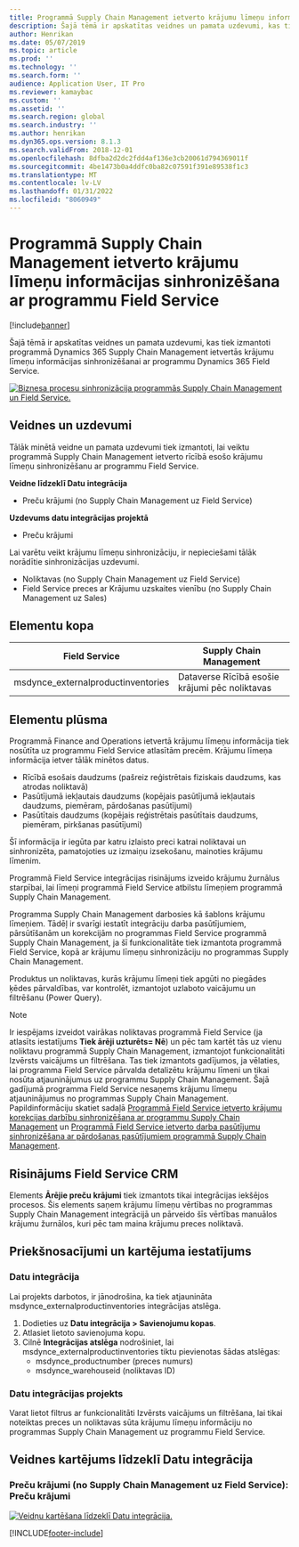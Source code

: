 ```yaml
---
title: Programmā Supply Chain Management ietverto krājumu līmeņu informācijas sinhronizēšana ar programmu Field Service
description: Šajā tēmā ir apskatītas veidnes un pamata uzdevumi, kas tiek izmantoti programmā Dynamics 365 Supply Chain Management ietvertās krājumu līmeņu informācijas sinhronizēšanai ar programmu Dynamics 365 Field Service.
author: Henrikan
ms.date: 05/07/2019
ms.topic: article
ms.prod: ''
ms.technology: ''
ms.search.form: ''
audience: Application User, IT Pro
ms.reviewer: kamaybac
ms.custom: ''
ms.assetid: ''
ms.search.region: global
ms.search.industry: ''
ms.author: henrikan
ms.dyn365.ops.version: 8.1.3
ms.search.validFrom: 2018-12-01
ms.openlocfilehash: 8dfba2d2dc2fdd4af136e3cb20061d794369011f
ms.sourcegitcommit: 4be1473b0a4ddfc0ba82c07591f391e89538f1c3
ms.translationtype: MT
ms.contentlocale: lv-LV
ms.lasthandoff: 01/31/2022
ms.locfileid: "8060949"
---
```

# <a name="synchronize-inventory-level-information-from-supply-chain-management-to-field-service"></a>Programmā Supply Chain Management ietverto krājumu līmeņu informācijas sinhronizēšana ar programmu Field Service 

[!include[banner](../includes/banner.md)]



Šajā tēmā ir apskatītas veidnes un pamata uzdevumi, kas tiek izmantoti programmā Dynamics 365 Supply Chain Management ietvertās krājumu līmeņu informācijas sinhronizēšanai ar programmu Dynamics 365 Field Service.

[![Biznesa procesu sinhronizācija programmās Supply Chain Management un Field Service.](./media/FSOnHandOW.png)](./media/FSOnHandOW.png)

## <a name="templates-and-tasks"></a>Veidnes un uzdevumi
Tālāk minētā veidne un pamata uzdevumi tiek izmantoti, lai veiktu programmā Supply Chain Management ietverto rīcībā esošo krājumu līmeņu sinhronizēšanu ar programmu Field Service.

**Veidne līdzeklī Datu integrācija**
- Preču krājumi (no Supply Chain Management uz Field Service)
  
**Uzdevums datu integrācijas projektā**
- Preču krājumi

Lai varētu veikt krājumu līmeņu sinhronizāciju, ir nepieciešami tālāk norādītie sinhronizācijas uzdevumi.
- Noliktavas (no Supply Chain Management uz Field Service) 
- Field Service preces ar Krājumu uzskaites vienību (no Supply Chain Management uz Sales) 

## <a name="entity-set"></a>Elementu kopa

| Field Service                      | Supply Chain Management                |
|------------------------------------|----------------------------------------|
| msdynce_externalproductinventories | Dataverse Rīcībā esošie krājumi pēc noliktavas     |

## <a name="entity-flow"></a>Elementu plūsma
Programmā Finance and Operations ietvertā krājumu līmeņu informācija tiek nosūtīta uz programmu Field Service atlasītām precēm. Krājumu līmeņa informācija ietver tālāk minētos datus. 
- Rīcībā esošais daudzums (pašreiz reģistrētais fiziskais daudzums, kas atrodas noliktavā)
- Pasūtījumā iekļautais daudzums (kopējais pasūtījumā iekļautais daudzums, piemēram, pārdošanas pasūtījumi)
- Pasūtītais daudzums (kopējais reģistrētais pasūtītais daudzums, piemēram, pirkšanas pasūtījumi)

Šī informācija ir iegūta par katru izlaisto preci katrai noliktavai un sinhronizēta, pamatojoties uz izmaiņu izsekošanu, mainoties krājumu līmenim.

Programmā Field Service integrācijas risinājums izveido krājumu žurnālus starpībai, lai līmeņi programmā Field Service atbilstu līmeņiem programmā Supply Chain Management.

Programma Supply Chain Management darbosies kā šablons krājumu līmeņiem. Tādēļ ir svarīgi iestatīt integrāciju darba pasūtījumiem, pārsūtīšanām un korekcijām no programmas Field Service programmā Supply Chain Management, ja šī funkcionalitāte tiek izmantota programmā Field Service, kopā ar krājumu līmeņu sinhronizāciju no programmas Supply Chain Management.

Produktus un noliktavas, kurās krājumu līmeņi tiek apgūti no piegādes ķēdes pārvaldības, var kontrolēt, izmantojot uzlaboto vaicājumu un filtrēšanu (Power Query).

> [!NOTE]
> Ir iespējams izveidot vairākas noliktavas programmā Field Service (ja atlasīts iestatījums **Tiek ārēji uzturēts= Nē**) un pēc tam kartēt tās uz vienu noliktavu programmā Supply Chain Management, izmantojot funkcionalitāti Izvērsts vaicājums un filtrēšana. Tas tiek izmantots gadījumos, ja vēlaties, lai programma Field Service pārvalda detalizētu krājumu līmeni un tikai nosūta atjauninājumus uz programmu Supply Chain Management. Šajā gadījumā programma Field Service nesaņems krājumu līmeņu atjauninājumus no programmas Supply Chain Management. Papildinformāciju skatiet sadaļā [Programmā Field Service ietverto krājumu korekcijas darbību sinhronizēšana ar programmu Supply Chain Management](/dynamics365/unified-operations/supply-chain/sales-marketing/synchronize-inventory-adjustments) un [Programmā Field Service ietverto darba pasūtījumu sinhronizēšana ar pārdošanas pasūtījumiem programmā Supply Chain Management](/dynamics365/unified-operations/supply-chain/sales-marketing/field-service-work-order).

## <a name="field-service-crm-solution"></a>Risinājums Field Service CRM
Elements **Ārējie preču krājumi** tiek izmantots tikai integrācijas iekšējos procesos. Šis elements saņem krājumu līmeņu vērtības no programmas Supply Chain Management integrācijā un pārveido šīs vērtības manuālos krājumu žurnālos, kuri pēc tam maina krājumu preces noliktavā.

## <a name="prerequisites-and-mapping-setup"></a>Priekšnosacījumi un kartējuma iestatījums

### <a name="data-integration"></a>Datu integrācija
Lai projekts darbotos, ir jānodrošina, ka tiek atjaunināta msdynce_externalproductinventories integrācijas atslēga.
1.  Dodieties uz **Datu integrācija > Savienojumu kopas**.
2.  Atlasiet lietoto savienojuma kopu.
3.  Cilnē **Integrācijas atslēga** nodrošiniet, lai msdynce_externalproductinventories tiktu pievienotas šādas atslēgas:
      - msdynce_productnumber (preces numurs)
      - msdynce_warehouseid (noliktavas ID)
      
### <a name="data-integration-project"></a>Datu integrācijas projekts
Varat lietot filtrus ar funkcionalitāti Izvērsts vaicājums un filtrēšana, lai tikai noteiktas preces un noliktavas sūta krājumu līmeņu informāciju no programmas Supply Chain Management uz programmu Field Service.

## <a name="template-mapping-in-data-integration"></a>Veidnes kartējums līdzeklī Datu integrācija

### <a name="product-inventory-supply-chain-management-to-field-service-product-inventory"></a>Preču krājumi (no Supply Chain Management uz Field Service): Preču krājumi

[![Veidņu kartēšana līdzeklī Datu integrācija.](./media/FSinventoryLevel1.png)](./media/FSinventoryLevel1.png)


[!INCLUDE[footer-include](../../includes/footer-banner.md)]